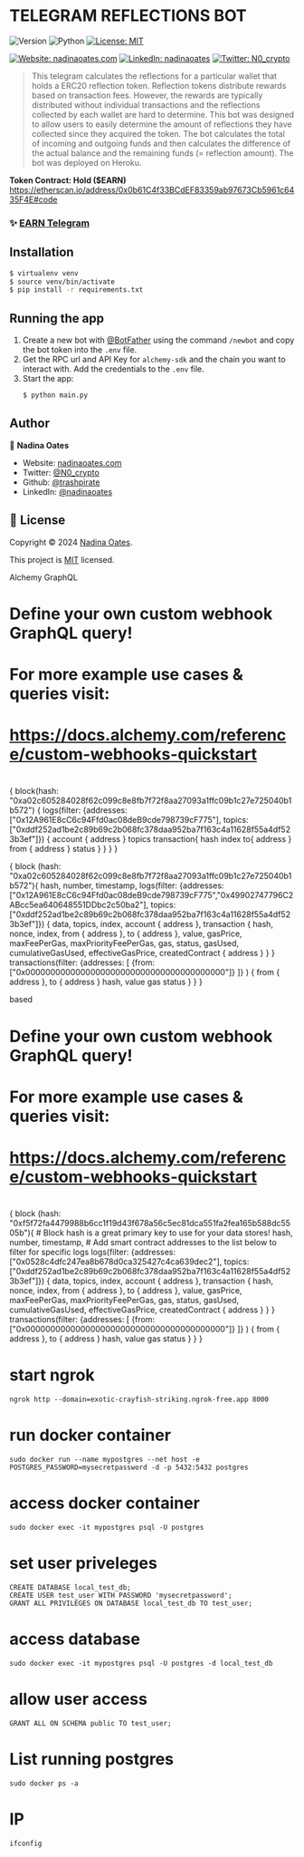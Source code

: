 # TELEGRAM REFLECTIONS BOT
![Version](https://img.shields.io/badge/version-1.1.0-blue.svg?style=for-the-badge)
![Python](https://img.shields.io/badge/python-v3.10.12-blue.svg?style=for-the-badge)
[![License: MIT](https://img.shields.io/github/license/trashpirate/reflections-bot?style=for-the-badge)](https://github.com/trashpirate/reflections-bot/blob/master/LICENSE)

[![Website: nadinaoates.com](https://img.shields.io/badge/Portfolio-00e0a7?style=for-the-badge&logo=Website)](https://nadinaoates.com)
[![LinkedIn: nadinaoates](https://img.shields.io/badge/LinkedIn-0a66c2?style=for-the-badge&logo=LinkedIn&logoColor=f5f5f5)](https://linkedin.com/in/nadinaoates)
[![Twitter: N0_crypto](https://img.shields.io/badge/@N0_crypto-black?style=for-the-badge&logo=X)](https://twitter.com/N0_crypto)


> This telegram calculates the reflections for a particular wallet that holds a ERC20 reflection token. Reflection tokens distribute rewards based on transaction fees. However, the rewards are typically distributed without individual transactions and the reflections collected by each wallet are hard to determine. This bot was designed to allow users to easily determine the amount of reflections they have collected since they acquired the token. The bot calculates the total of incoming and outgoing funds and then calculates the difference of the actual balance and the remaining funds (= reflection amount). The bot was deployed on Heroku.

**Token Contract: Hold ($EARN)**  
https://etherscan.io/address/0x0b61C4f33BCdEF83359ab97673Cb5961c6435F4E#code

### ✨ [EARN Telegram](https://t.me/buyholdearn)

## Installation

```bash
$ virtualenv venv
$ source venv/bin/activate
$ pip install -r requirements.txt
```

## Running the app

1. Create a new bot with [@BotFather](https://t.me/BotFather) using the command ```/newbot``` and copy the bot token into the ```.env``` file.
2. Get the RPC url and API Key for ```alchemy-sdk``` and the chain you want to interact with. Add the credentials to the ```.env``` file.
3. Start the app: 
    ```bash
    $ python main.py
    ```


## Author

👤 **Nadina Oates**

* Website: [nadinaoates.com](https://nadinaoates.com)
* Twitter: [@N0\_crypto](https://twitter.com/N0\_crypto)
* Github: [@trashpirate](https://github.com/trashpirate)
* LinkedIn: [@nadinaoates](https://linkedin.com/in/nadinaoates)


## 📝 License

Copyright © 2024 [Nadina Oates](https://github.com/trashpirate).

This project is [MIT](https://github.com/trashpirate/reflections-bot/blob/master/LICENSE) licensed.





Alchemy GraphQL

# Define your own custom webhook GraphQL query! 
# For more example use cases & queries visit: 
# https://docs.alchemy.com/reference/custom-webhooks-quickstart
#

  {
    block(hash: "0xa02c605284028f62c099c8e8fb7f72f8aa27093a1ffc09b1c27e725040b1b572") {
      logs(filter: {addresses: ["0x12A961E8cC6c94Ffd0ac08deB9cde798739cF775"], topics: ["0xddf252ad1be2c89b69c2b068fc378daa952ba7f163c4a11628f55a4df523b3ef"]}) {
        account {
          address
        }
        topics
        transaction{
          hash
          index
          to{
            address
          }
          from {
            address
          }
          status
        }
      }
    }
  }

{
  block (hash: "0xa02c605284028f62c099c8e8fb7f72f8aa27093a1ffc09b1c27e725040b1b572"){
    hash,
    number,
    timestamp,
    logs(filter: {addresses: ["0x12A961E8cC6c94Ffd0ac08deB9cde798739cF775","0x49902747796C2ABcc5ea640648551DDbc2c50ba2"], topics: ["0xddf252ad1be2c89b69c2b068fc378daa952ba7f163c4a11628f55a4df523b3ef"]}) { 
      data,
      topics,
      index,
      account {
        address
      },
      transaction {
        hash,
        nonce,
        index,
        from {
          address
        },
        to {
          address
        },
        value,
        gasPrice,
        maxFeePerGas,
        maxPriorityFeePerGas,
        gas,
        status,
        gasUsed,
        cumulativeGasUsed,
        effectiveGasPrice,
        createdContract {
          address
        }
      }
    }
    transactions(filter:
      {addresses: [
				{from: ["0x0000000000000000000000000000000000000000"]}
      ]}
    ) {
      from {
        address
      },
      to {
        address
      }
      hash,
      value
      gas
      status
    }
  }
}


based

# Define your own custom webhook GraphQL query! 
# For more example use cases & queries visit: 
# https://docs.alchemy.com/reference/custom-webhooks-quickstart
#
{
  block (hash: "0xf5f72fa4479988b6cc1f19d43f678a56c5ec81dca551fa2fea165b588dc5505b"){
    # Block hash is a great primary key to use for your data stores!
    hash,
    number,
    timestamp,
    # Add smart contract addresses to the list below to filter for specific logs
    logs(filter: {addresses: ["0x0528c4dfc247ea8b678d0ca325427c4ca639dec2"], topics: ["0xddf252ad1be2c89b69c2b068fc378daa952ba7f163c4a11628f55a4df523b3ef"]}) { 
      data,
      topics,
      index,
      account {
        address
      },
      transaction {
        hash,
        nonce,
        index,
        from {
          address
        },
        to {
          address
        },
        value,
        gasPrice,
        maxFeePerGas,
        maxPriorityFeePerGas,
        gas,
        status,
        gasUsed,
        cumulativeGasUsed,
        effectiveGasPrice,
        createdContract {
          address
        }
      }
    }
    transactions(filter:
      {addresses: [
				{from: ["0x0000000000000000000000000000000000000000"]}
      ]}
    ) {
      from {
        address
      },
      to {
        address
      }
      hash,
      value
      gas
      status
    }
  }
}


# start ngrok
```
ngrok http --domain=exotic-crayfish-striking.ngrok-free.app 8000
```



# run docker container
```
sudo docker run --name mypostgres --net host -e POSTGRES_PASSWORD=mysecretpassword -d -p 5432:5432 postgres
```
# access docker container
```
sudo docker exec -it mypostgres psql -U postgres
```
# set user priveleges
```
CREATE DATABASE local_test_db;
CREATE USER test_user WITH PASSWORD 'mysecretpassword';
GRANT ALL PRIVILEGES ON DATABASE local_test_db TO test_user;
```
# access database
```
sudo docker exec -it mypostgres psql -U postgres -d local_test_db
```
# allow user access
```
GRANT ALL ON SCHEMA public TO test_user;
```
# List running postgres
```
sudo docker ps -a
```
# IP
```
ifconfig
```